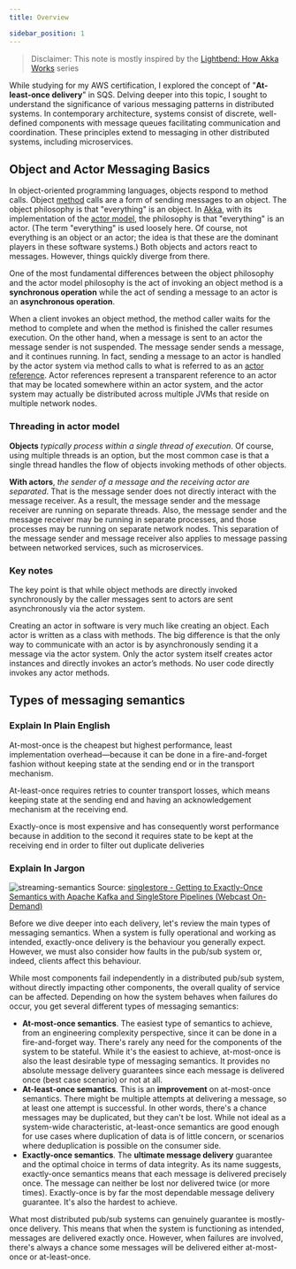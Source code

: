 ```yaml
---
title: Overview

sidebar_position: 1
---
```


> Disclaimer: This note is mostly inspired by the [Lightbend: How Akka Works](https://www.lightbend.com/blog/how-akka-works-at-most-once-message-delivery) series

While studying for my AWS certification, I explored the concept of "**At-least-once delivery**" in SQS. Delving deeper into this topic, I sought to understand the significance of various messaging patterns in distributed systems. In contemporary architecture, systems consist of discrete, well-defined components with message queues facilitating communication and coordination. These principles extend to messaging in other distributed systems, including microservices.

## Object and Actor Messaging Basics

In object-oriented programming languages, objects respond to method calls. Object [method](http://bit.ly/2vBvN17) calls are a form of sending messages to an object. The object philosophy is that "everything" is an object. In [Akka](http://akka.io/), with its implementation of the [actor model](https://en.wikipedia.org/wiki/Actor_model#Fundamental_concepts), the philosophy is that "everything" is an actor. (The term "everything" is used loosely here. Of course, not everything is an object or an actor; the idea is that these are the dominant players in these software systems.) Both objects and actors react to messages. However, things quickly diverge from there.

One of the most fundamental differences between the object philosophy and the actor model philosophy is the act of invoking an object method is a **synchronous operation** while the act of sending a message to an actor is an **asynchronous operation**.

When a client invokes an object method, the method caller waits for the method to complete and when the method is finished the caller resumes execution. On the other hand, when a message is sent to an actor the message sender is not suspended. The message sender sends a message, and it continues running. In fact, sending a message to an actor is handled by the actor system via method calls to what is referred to as an [actor reference](http://doc.akka.io/docs/akka/current/java/general/addressing.html#actor-references-paths-and-addresses). Actor references represent a transparent reference to an actor that may be located somewhere within an actor system, and the actor system may actually be distributed across multiple JVMs that reside on multiple network nodes.

### Threading in actor model

**Objects** *typically process within a single thread of execution*. Of course, using multiple threads is an option, but the most common case is that a single thread handles the flow of objects invoking methods of other objects. 

**With actors**, *the sender of a message and the receiving actor are separated*. That is the message sender does not directly interact with the message receiver. As a result, the message sender and the message receiver are running on separate threads. Also, the message sender and the message receiver may be running in separate processes, and those processes may be running on separate network nodes. This separation of the message sender and message receiver also applies to message passing between networked services, such as microservices.

### Key notes

The key point is that while object methods are directly invoked synchronously by the caller messages sent to actors are sent asynchronously via the actor system.

Creating an actor in software is very much like creating an object. Each actor is written as a class with methods. The big difference is that the only way to communicate with an actor is by asynchronously sending it a message via the actor system. Only the actor system itself creates actor instances and directly invokes an actor’s methods. No user code directly invokes any actor methods.


## Types of messaging semantics

### Explain In Plain English
At-most-once is the cheapest but highest performance, least implementation overhead—because it can be done in a fire-and-forget fashion without keeping state at the sending end or in the transport mechanism. 

At-least-once requires retries to counter transport losses, which means keeping state at the sending end and having an acknowledgement mechanism at the receiving end. 

Exactly-once is most expensive and has consequently worst performance because in addition to the second it requires state to be kept at the receiving end in order to filter out duplicate deliveries


### Explain In Jargon
![streaming-semantics](/img/software-development/system-design/messaging/streaming-semantics.jpeg)
Source: [singlestore - Getting to Exactly-Once Semantics with Apache Kafka
and SingleStore Pipelines (Webcast On-Demand)](https://www.singlestore.com/blog/exactly-once-semantics-with-apache-kafka/)

Before we dive deeper into each delivery, let's review the main types of messaging semantics. When a system is fully operational and working as intended, exactly-once delivery is the behaviour you generally expect. However, we must also consider how faults in the pub/sub system or, indeed, clients affect this behaviour. 

While most components fail independently in a distributed pub/sub system, without directly impacting other components, the overall quality of service can be affected. Depending on how the system behaves when failures do occur, you get several different types of messaging semantics:

- **At-most-once semantics**. The easiest type of semantics to achieve, from an engineering complexity perspective, since it can be done in a fire-and-forget way. There's rarely any need for the components of the system to be stateful. While it's the easiest to achieve, at-most-once is also the least desirable type of messaging semantics. It provides no absolute message delivery guarantees since each message is delivered once (best case scenario) or not at all.
- **At-least-once semantics**. This is an **improvement** on at-most-once semantics. There might be multiple attempts at delivering a message, so at least one attempt is successful. In other words, there's a chance messages may be duplicated, but they can't be lost. While not ideal as a system-wide characteristic, at-least-once semantics are good enough for use cases where duplication of data is of little concern, or scenarios where deduplication is possible on the consumer side.
- **Exactly-once semantics**. The **ultimate message delivery** guarantee and the optimal choice in terms of data integrity. As its name suggests, exactly-once semantics means that each message is delivered precisely once. The message can neither be lost nor delivered twice (or more times). Exactly-once is by far the most dependable message delivery guarantee. It's also the hardest to achieve.

What most distributed pub/sub systems can genuinely guarantee is mostly-once delivery. This means that when the system is functioning as intended, messages are delivered exactly once. However, when failures are involved, there's always a chance some messages will be delivered either at-most-once or at-least-once.
